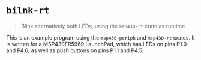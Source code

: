 # `bilnk-rt`

> Blink alternatively both LEDs, using the `msp430-rt` crate as runtime

This is an example program using the `msp430-periph` and `msp430-rt` crates. It is written for a MSP430FR5969
LaunchPad, which has LEDs on pins P1.0 and P4.6, as well as push buttons on pins P1.1 and P4.5.
